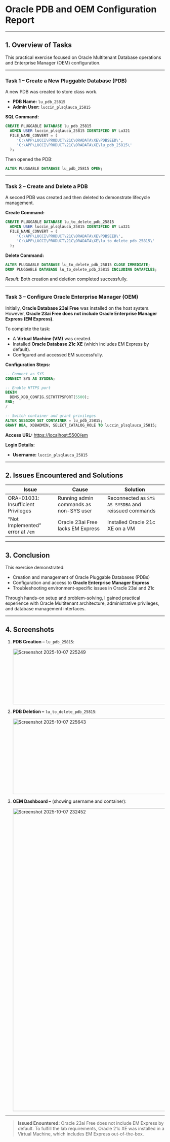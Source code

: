 # Oracle PDB and OEM Configuration Report

---

## 1. Overview of Tasks

This practical exercise focused on Oracle Multitenant Database operations and Enterprise Manager (OEM) configuration.

---

### Task 1 – Create a New Pluggable Database (PDB)

A new PDB was created to store class work.

- **PDB Name:** `lu_pdb_25815`  
- **Admin User:** `luccin_plsqlauca_25815`  

**SQL Command:**
```sql
CREATE PLUGGABLE DATABASE lu_pdb_25815
  ADMIN USER luccin_plsqlauca_25815 IDENTIFIED BY Lu321
  FILE_NAME_CONVERT = (
     'C:\APP\LUCCI\PRODUCT\21C\ORADATA\XE\PDBSEED\',
     'C:\APP\LUCCI\PRODUCT\21C\ORADATA\XE\lu_pdb_25815\'
  );
````

Then opened the PDB:

```sql
ALTER PLUGGABLE DATABASE lu_pdb_25815 OPEN;
```

---

### Task 2 – Create and Delete a PDB

A second PDB was created and then deleted to demonstrate lifecycle management.

**Create Command:**

```sql
CREATE PLUGGABLE DATABASE lu_to_delete_pdb_25815
  ADMIN USER luccin_plsqlauca_25815 IDENTIFIED BY Lu321
  FILE_NAME_CONVERT = (
     'C:\APP\LUCCI\PRODUCT\21C\ORADATA\XE\PDBSEED\',
     'C:\APP\LUCCI\PRODUCT\21C\ORADATA\XE\lu_to_delete_pdb_25815\'
  );
```

**Delete Command:**

```sql
ALTER PLUGGABLE DATABASE lu_to_delete_pdb_25815 CLOSE IMMEDIATE;
DROP PLUGGABLE DATABASE lu_to_delete_pdb_25815 INCLUDING DATAFILES;
```

*Result:* Both creation and deletion completed successfully.

---

### Task 3 – Configure Oracle Enterprise Manager (OEM)

Initially, **Oracle Database 23ai Free** was installed on the host system.
However, **Oracle 23ai Free does not include Oracle Enterprise Manager Express (EM Express)**.

To complete the task:

* A **Virtual Machine (VM)** was created.
* Installed **Oracle Database 21c XE** (which includes EM Express by default).
* Configured and accessed EM successfully.

**Configuration Steps:**

```sql
-- Connect as SYS
CONNECT SYS AS SYSDBA;

-- Enable HTTPS port
BEGIN
  DBMS_XDB_CONFIG.SETHTTPSPORT(5500);
END;
/

-- Switch container and grant privileges
ALTER SESSION SET CONTAINER = lu_pdb_25815;
GRANT DBA, XDBADMIN, SELECT_CATALOG_ROLE TO luccin_plsqlauca_25815;
```

**Access URL:** [https://localhost:5500/em](https://localhost:5500/em)

**Login Details:**

* **Username:** `luccin_plsqlauca_25815`

---

## 2. Issues Encountered and Solutions

| **Issue**                          | **Cause**                              | **Solution**                                         |
| ---------------------------------- | -------------------------------------- | ---------------------------------------------------- |
| ORA-01031: Insufficient Privileges | Running admin commands as non-SYS user | Reconnected as `SYS AS SYSDBA` and reissued commands |
| “Not Implemented” error at `/em`   | Oracle 23ai Free lacks EM Express      | Installed Oracle 21c XE on a VM                      |

---

## 3. Conclusion

This exercise demonstrated:

* Creation and management of Oracle Pluggable Databases (PDBs)
* Configuration and access to **Oracle Enterprise Manager Express**
* Troubleshooting environment-specific issues in Oracle 23ai and 21c

Through hands-on setup and problem-solving, I gained practical experience with Oracle Multitenant architecture, administrative privileges, and database management interfaces.

---

## 4. Screenshots

1. **PDB Creation –** `lu_pdb_25815`:

   <img width="779" height="175" alt="Screenshot 2025-10-07 225249" src="https://github.com/user-attachments/assets/651aaf5b-942c-47b1-8a63-f4f367e65989" />

3. **PDB Deletion –** `lu_to_delete_pdb_25815`:
 
   <img width="629" height="238" alt="Screenshot 2025-10-07 225643" src="https://github.com/user-attachments/assets/2d643f7a-aacb-4243-89f5-84ddfd57b219" />

5. **OEM Dashboard –** (showing username and container):

   <img width="1522" height="954" alt="Screenshot 2025-10-07 232452" src="https://github.com/user-attachments/assets/588f24c6-5b88-4b04-ab89-00ba89c59a97" />
---

> **Issued Enountered:** Oracle 23ai Free does not include EM Express by default. To fulfill the lab requirements, Oracle 21c XE was installed in a Virtual Machine, which includes EM Express out-of-the-box.

```
